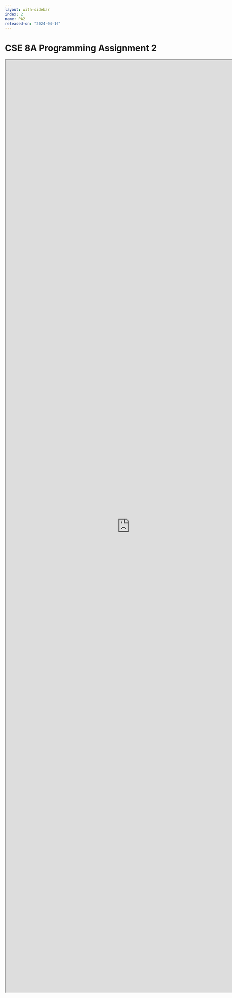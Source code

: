 ```yaml
---
layout: with-sidebar
index: 2
name: PA2
released-on: "2024-04-10"
---
```


# CSE 8A Programming Assignment 2

<iframe src="https://docs.google.com/document/d/e/2PACX-1vQG4-FkIDb77_dtmLmMwvoOiOS3fcp5vdp9awoS3ovqy5bEFo8Evx_21FFIjMAh0ZdVkk7LxotfXgs2/pub?embedded=true" width="800px" height="3000px"></iframe>